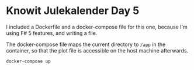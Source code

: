 # Knowit Julekalender Day 5

I included a Dockerfile and a docker-compose file for this one,
because I'm using F# 5 features, and writing a file.

The docker-compose file maps the current directory to `/app` in the container,
so that the plot file is accessible on the host machine afterwards.

```console
docker-compose up
```
